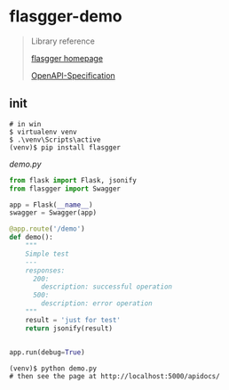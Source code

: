 # flasgger-demo
> Library reference
>
> [flasgger homepage](https://github.com/rochacbruno/flasgger)
>
> [OpenAPI-Specification](https://github.com/OAI/OpenAPI-Specification/blob/master/versions/2.0.md#operation-object)

## init

```shell
# in win
$ virtualenv venv
$ .\venv\Scripts\active
(venv)$ pip install flasgger
```

*demo.py*

```python
from flask import Flask, jsonify
from flasgger import Swagger

app = Flask(__name__)
swagger = Swagger(app)

@app.route('/demo')
def demo():
    """
    Simple test
    ---
    responses:
      200:
        description: successful operation
      500:
        description: error operation
    """
    result = 'just for test'
    return jsonify(result)


app.run(debug=True)
```

```shell
(venv)$ python demo.py
# then see the page at http://localhost:5000/apidocs/
```

